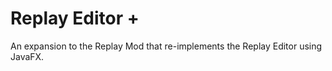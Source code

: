 # Replay Editor +

An expansion to the Replay Mod that re-implements the Replay Editor using  JavaFX.
